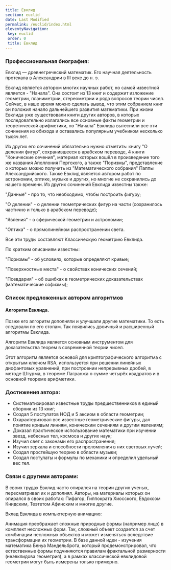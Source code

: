 ```yaml
---
title: Евклид
section: euclid
date: Last Modified
permalink: /euclid/index.html
eleventyNavigation:
 key: euclid
 order: 0
 title: Евклид
---
```


### Профессиональная биография:

Евклид — древнегреческий математик. Его научная деятельность протекала в Александрии в III веке до н. э.

Евклид является автором многих научных работ, но самой известной является - "Начала". Она состоит из 13 книг и содержит изложение геометрии, планиметрии, стереометрии и ряда вопросов теории чисел. Сейчас, в наше время можно сделать вывод, что этим собранием книг он положил начало дальнейшего развития математики. При жизни Евклида уже существовали книги других авторов, в которых последовательно излагались все основные факты геометрии и теоретической арифметики, но "Начала" Евклида вытеснили все эти сочинения из обихода и оставались популярным учебником несколько тысяч лет.

Из других его сочинений обязательно нужно отметить: книгу "О делении фигур", сохранившееся в арабском переводе, 4 книги "Конические сечения", материал которых вошёл в произведение того же названия Аполлония Пергского, а также "Поризмы", представление о которых можно получить из "Математического собрания" Паппы Александрийского. Также Евклид является автором работ по астрономии, оптике, музыке и других, но многие не сохранились до нашего времени.
Из других сочинений Евклида известны также:

"Данные" - про то, что необходимо, чтобы построить фигуру;

"О делении" - о делении геометрических фигур на части (сохранилось частично и только в арабском переводе);

"Явления" - о сферической геометрии и астрономии;

"Оптика" - о прямолинейном распространении света.

Все эти труды составляют Классическую геометрию Евклида.

По кратким описаниям известны:

"Поризмы" - об условиях, которые определяют кривые;

"Поверхностные места" - о свойствах конических сечений;

"Псевдария" - об ошибках в геометрических доказательствах (математические софизмы);

### Список предложенных автором алгоритмов

#### Алгоритм Евклида.

Позже его алгоритм дополняли и улучшали другие математики. То есть следовали по его стопам. Так появились двоичный и расширенный алгоритмы Евклида.

Алгоритм Евклида является основным инструментом для доказательства теорем в современной теории чисел.

Этот алгоритм является основой для криптографического алгоритма с открытым ключом RSA, используется при решении линейных диофантовых уравнений, при построении непрерывных дробей, в методе Штурма, в теореме Лагранжа о сумме четырёх квадратов и  в основной теореме арифметики.

### Достижения автора:

- Систематизировал известные труды предшественников в единый сборник из 13 книг;
- Создал 5 постулатов НОД и 5 аксиом в области геометрии;
- Охарактеризовал все известные геометрические фигуры, дал понятие кривым линиям, коническим сечениям и другим явлениям;
- Доказал практическое использование математики при изучении звезд, небесных тел, космоса и других наук;
- Изучил свет с законами его распространения;
- Изучил зеркала и способности преломления в них световых лучей;
- Создал простейшую теорию в области музыки;
- Создал постулаты и формулы по механики и определил удельный вес тел.

### Связи с другими авторами:

В своих трудах Евклид часто опирался на теории других ученых, пересматривал их и дополнял. Авторы, на материалы которых он опирался в своих работах: Пифагор, Гиппократа Хиосского, Евдоксом Книдским, Теэтетом Афинским и многие другие.

Вклад Евклида в компьютерную анимацию:

Анимация преображает сложные природные формы (например лицо) в комплект несложных форм. Так, сложный объект создается за счет комбинации несложных объектов и может изменяться вследствие трансформации их геометрии. В базе данной идеи - изучения математика Бенуа Мандельброта, который продемонстрировал, что естественные формы подчиняются правилам фрактальной размерности (неэвклидова геометрия), а в рамках классической евклидовой геометрии могут быть измерены только примерно.
